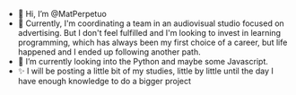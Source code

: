 - 👋 Hi, I’m @MatPerpetuo
- 👀 Currently, I'm coordinating a team in an audiovisual studio focused on advertising. But I don't feel fulfilled and I'm looking to invest in learning programming, which has always been my first choice of a career, but life happened and I ended up following another path.
- 🌱 I’m currently looking into the Python and maybe some Javascript.
- ✨ I will be posting a little bit of my studies, little by little until the day I have enough knowledge to do a bigger project


<!---
- 📫 How to reach me ...
MatPerpetuo/MatPerpetuo is a ✨ special ✨ repository because its `README.md` (this file) appears on your GitHub profile.
You can click the Preview link to take a look at your changes.
--->
